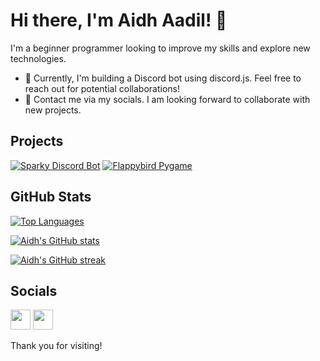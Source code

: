 # Hi there, I'm Aidh Aadil! 👋

I'm a beginner programmer looking to improve my skills and explore new technologies.

- 🔭 Currently, I'm building a Discord bot using discord.js. Feel free to reach out for potential collaborations!
- 🤝 Contact me via my socials. I am looking forward to collaborate with new projects.

## Projects

[![Sparky Discord Bot](https://github-readme-stats.vercel.app/api/pin/?username=aidh-aadil&repo=sparky-bot&title_color=f97316&text_color=ffffff&icon_color=f97316&bg_color=1c1917&hide_border=true&locale=en)](https://github.com/aidh-aadil/sparky-bot)
[![Flappybird Pygame](https://github-readme-stats.vercel.app/api/pin/?username=aidh-aadil&repo=flappy-bird&title_color=3366ff&text_color=ffffff&icon_color=3366ff&bg_color=1c1917&hide_border=true&locale=en)](https://github.com/aidh-aadil/flappy-bird)

## GitHub Stats

<a href="https://github.com/aidh-aadil" align="left"><img src="https://github-readme-stats.vercel.app/api/top-langs/?username=aidh-aadil&langs_count=10&title_color=ffffff&text_color=ffffff&icon_color=f97316&bg_color=1c1917&hide_border=true&locale=en&custom_title=Top%20%Languages" alt="Top Languages" /></a>

<a href="http://www.github.com/aidh-aadil"><img src="https://github-readme-stats.vercel.app/api?username=aidh-aadil&show_icons=true&hide=&count_private=true&title_color=f97316&text_color=ffffff&icon_color=f97316&bg_color=1c1917&hide_border=true&show_icons=true" alt="Aidh's GitHub stats" /></a>

<a href="http://www.github.com/aidh-aadil"><img src="https://github-readme-streak-stats.herokuapp.com/?user=aidh-aadil&stroke=ffffff&background=1c1917&ring=f97316&fire=f97316&currStreakNum=ffffff&currStreakLabel=f97316&sideNums=ffffff&sideLabels=ffffff&dates=ffffff&hide_border=true" alt="Aidh's GitHub streak" /></a>

## Socials

<a href="https://discord.com/users/769105946034831390" target="_blank" rel="noreferrer"><img src="https://raw.githubusercontent.com/danielcranney/readme-generator/main/public/icons/socials/discord.svg" width="32" height="32" /></a>
<a href="https://www.twitter.com/aidhaadil" target="_blank" rel="noreferrer"><img src="https://raw.githubusercontent.com/danielcranney/readme-generator/main/public/icons/socials/twitter.svg" width="32" height="32" /></a>

Thank you for visiting!






